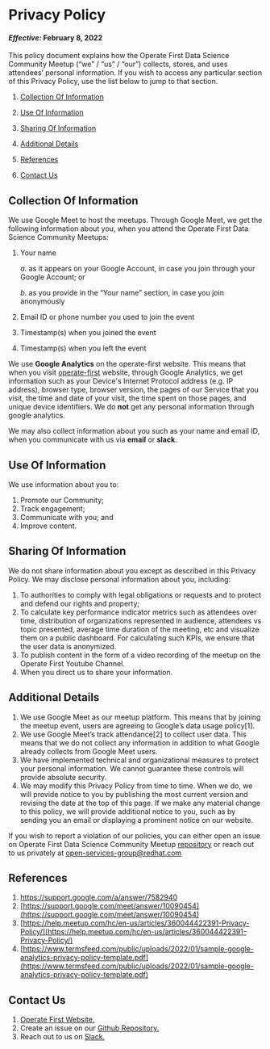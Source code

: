 # Privacy Policy

#### _Effective:_ February 8, 2022


This policy document explains how the Operate First Data Science Community Meetup (“we” / “us” / “our”) collects, stores, and uses attendees’ personal information. If you wish to access any particular section of this Privacy Policy, use the list below to jump to that section.

1. [Collection Of Information](#Collection-Of-Information)

2. [Use Of Information](#Use-Of-Information)

3. [Sharing Of Information](#Sharing-Of-Information)

4. [Additional Details](#Additional-Details)

5. [References](#References)

6. [Contact Us](#Contact-Us)



## Collection Of Information

We use Google Meet to host the meetups. Through Google Meet, we get the following information about you, when you attend the Operate First Data Science Community Meetups:
1. Your name

    *a.* as it appears on your Google Account, in case you join through your Google Account; or

    *b.* as you provide in the “Your name” section, in case you join anonymously

2. Email ID or phone number you used to join the event
3. Timestamp(s) when you joined the event
4. Timestamp(s) when you left the event

We use **Google Analytics** on the operate-first website. This means that when you visit [operate-first](https://www.operate-first.cloud/) website, through Google Analytics, we get information such as your Device's Internet Protocol address (e.g. IP address), browser type, browser version, the pages of our Service that you visit, the time and date of your visit, the time spent on those pages, and unique device identifiers. We do **not** get any personal information through google analytics.

We may also collect information about you such as your name and email ID, when you communicate with us via **email** or **slack**.

## Use Of Information

We use information about you to:

1. Promote our Community;
2. Track engagement;
3. Communicate with you; and
4. Improve content.

## Sharing Of Information

We do not share information about you except as described in this Privacy Policy. We may disclose personal information about you, including:

1. To authorities to comply with legal obligations or requests and to protect and defend our rights and property;
2. To calculate key performance indicator metrics such as attendees over time, distribution of organizations represented in audience, attendees vs topic presented, average time duration of the meeting, etc and visualize them on a public dashboard. For calculating such KPIs, we ensure that the user data is anonymized.
3. To publish content in the form of a video recording of the meetup on the Operate First Youtube Channel.
4. When you direct us to share your information.

## Additional Details

1. We use Google Meet as our meetup platform. This means that by joining the meetup event, users are agreeing to Google’s data usage policy[1].
2. We use Google Meet’s track attendance[2] to collect user data. This means that we do not collect any information in addition to what Google already collects from Google Meet users.
3. We have implemented technical and organizational measures to protect your personal information. We cannot guarantee these controls will provide absolute security.
4. We may modify this Privacy Policy from time to time. When we do, we will provide notice to you by publishing the most current version and revising the date at the top of this page. If we make any material change to this policy, we will provide additional notice to you, such as by sending you an email or displaying a prominent notice on our website.

If you wish to report a violation of our policies, you can either open an issue on Operate First Data Science Community Meetup [repository](https://github.com/aicoe-aiops/operate-first-data-science-community) or reach out to us privately at open-services-group@redhat.com

## References

1. [https://support.google.com/a/answer/7582940 ](https://support.google.com/a/answer/7582940)
2. [https://support.google.com/meet/answer/10090454](https://support.google.com/meet/answer/10090454)
3. [https://help.meetup.com/hc/en-us/articles/360044422391-Privacy-Policy/](https://help.meetup.com/hc/en-us/articles/360044422391-Privacy-Policy/)
4. [https://www.termsfeed.com/public/uploads/2022/01/sample-google-analytics-privacy-policy-template.pdf](https://www.termsfeed.com/public/uploads/2022/01/sample-google-analytics-privacy-policy-template.pdf)


## Contact Us

1. [Operate First Website.](https://www.operate-first.cloud/data-science/operate-first-data-science-community/docs/meetup-landing-page.md)
2. Create an issue on our [Github Repository.](https://github.com/aicoe-aiops/operate-first-data-science-community)
3. Reach out to us on [Slack.](https://join.slack.com/t/operatefirst/shared_invite/zt-o2gn4wn8-O39g7sthTAuPCvaCNRnLww)
